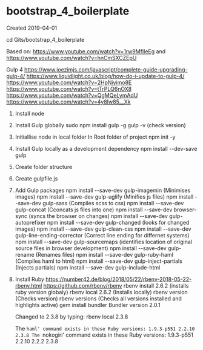 # bootstrap_4_boilerplate

Created 2019-04-01

cd Gits/bootstrap_4_boilerplate


Based on: 
https://www.youtube.com/watch?v=1rw9MfIleEg
and
https://www.youtube.com/watch?v=hnCmSXCZEpU

Gulp 4
https://www.joezimjs.com/javascript/complete-guide-upgrading-gulp-4/
https://www.liquidlight.co.uk/blog/how-do-i-update-to-gulp-4/
https://www.youtube.com/watch?v=2HpNiyimo8E
https://www.youtube.com/watch?v=tTrPLQ6nOX8
https://www.youtube.com/watch?v=QgMQeLymAdU
https://www.youtube.com/watch?v=4y8Iw85__Xk


1.  Install node
    
2.  Install Gulp globally
    sudo npm install gulp -g
    gulp -v   (check version)

3.  Initiallise node in local folder
    In Root folder of project
    npm init -y

4.  Install Gulp locally as a development dependency
    npm install --dev-save gulp

5.  Create folder structure

6.  Create gulpfile.js

7.  Add Gulp packages
    npm install --save-dev gulp-imagemin                (Minimises images)
    npm install --save-dev gulp-uglify                  (Minifies js files)
    npm install --save-dev gulp-sass                    (Compiles scss to css)
    npm install --save-dev gulp-concat                  (Cconcats js files into one)
    npm install --save-dev browser-sync                 (syncs the browser on changes)
    npm install --save-dev gulp-autoprefixer
    npm install --save-dev gulp-changed                 (looks for changed images)
    npm install --save-dev gulp-clean-css
    npm install --save-dev gulp-line-ending-corrector   (Correct line ending for differnet systems)
    npm install --save-dev gulp-sourcemaps              (identifies location of original source files in browser development)
    npm install --save-dev gulp-rename                 (Renames files)
    npm install --save-dev gulp-ruby-haml              (Compiles haml to html)
    npm install --save-dev gulp-inject-partials        (Injects partials)
    npm install --save-dev gulp-include-html


8. Install Ruby
    https://number42.de/blog/2018/05/22/rbenv-2018-05-22-rbenv.html
    https://github.com/rbenv/rbenv
    rbenv install 2.6.2     (installs ruby version globaly)
    rbenv local 2.6.2       (Installs locally)
    rbenv version           (Checks version) 
    rbenv versions          (Checks all versions installed and highlights active) 
    gem install bundler     Bundler version 2.0.1

    Changed to 2.3.8 by typing: rbenv local 2.3.8

      The `haml' command exists in these Ruby versions:
        1.9.3-p551
        2.2.10
        2.3.8
      The `nokogiri' command exists in these Ruby versions:
        1.9.3-p551
        2.2.10
        2.2.2
        2.3.8